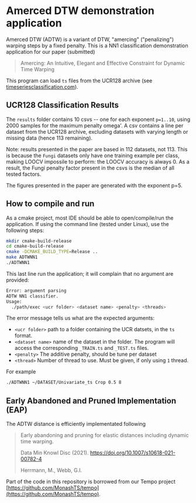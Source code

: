 # Amerced DTW demonstration application

Amerced DTW (ADTW) is a variant of DTW, "amercing" ("penalizing") warping steps by a fixed penalty.
This is a NN1 classification demonstration application for our paper (submitted)
> Amercing:  An Intuitive, Elegant and Effective Constraint for Dynamic Time Warping

This program can load `ts` files from the UCR128 archive (see [timeseriesclassification.com](timeseriesclassification.com)).

## UCR128 Classification Results
The `results` folder contains 10 csvs -- one for each exponent `p=1..10`, using 2000 samples for the maximum penalty omega'.
A csv contains a line per dataset from the UCR128 archive, excluding datasets with varying length or missing data (hence 113 remaining).

Note: results presented in the paper are based in 112 datasets, not 113. This is because the `Fungi` datasets only have
one training example per class, making LOOCV impossile to perform: the LOOCV accuracy is always 0.
As a result, the Fungi penalty factor present in the csvs is the median of all tested factors.

The figures presented in the paper are generated with the exponent p=5.

## How to compile and run
As a cmake project, most IDE should be able to open/compile/run the application.
If using the command line (tested under Linux), use the following steps:

```sh
mkdir cmake-build-release
cd cmake-build-release
cmake -DCMAKE_BUILD_TYPE=Release ..
make ADTWNN1
./ADTWNN1
```

This last line run the application; it will complain that no argument are provided:
```sh
Error: argument parsing
ADTW NN1 classifier.
Usage:
  ./path/exec <ucr folder> <dataset name> <penalty> <threads>
```

The error message tells us what are the expected arguments:
* `<ucr folder>` path to a folder containing the UCR datsets, in the `ts` format.
* `<dataset name>` name of the dataset in the folder. The program will access the corresponding `_TRAIN.ts` and `_TEST.ts` files.
* `<penalty>` The additive penalty, should be tune per dataset
* `<thread>`  Number of thread to use. Must be given, if only using `1` thread.

For example
```sh
./ADTWNN1 ~/DATASET/Univariate_ts Crop 0.5 8
```

## Early Abandoned and Pruned Implementation (EAP)
The ADTW distance is efficiently implementated following
> Early abandoning and pruning for elastic distances including dynamic time warping.
> 
> Data Min Knowl Disc (2021). https://doi.org/10.1007/s10618-021-00782-4
> 
> Herrmann, M., Webb, G.I.

Part of the code in this repository is borrowed from our Tempo project [https://github.com/MonashTS/tempo](https://github.com/MonashTS/tempo).
